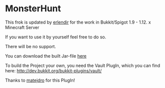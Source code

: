 # MonsterHunt

This frok is updated by [erlendir](https://github.com/erlendir/MonsterHunt "erlendir") for the work in Bukkit/Spigot 1.9 - 1.12. x Minecraft Server

If you want to use it by yourself feel free to do so. 

There will be no support.

You can download the built Jar-file [here](http://puu.sh/nzfk6/7d2f1d2231.jar "monsterhunt.jar")

To build the Project your own, you need the Vault PlugIn, which you can find here:
http://dev.bukkit.org/bukkit-plugins/vault/

Thanks to [matejdro](https://github.com/matejdro "matejdro") for this PlugIn!
